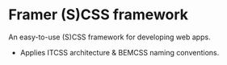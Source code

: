 # Framer (S)CSS framework

An easy-to-use (S)CSS framework for developing web apps.

* Applies ITCSS architecture & BEMCSS naming conventions.
